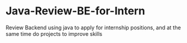 # Java-Review-BE-for-Intern
Review Backend using java to apply for internship positions, and at the same time do projects to improve skills
